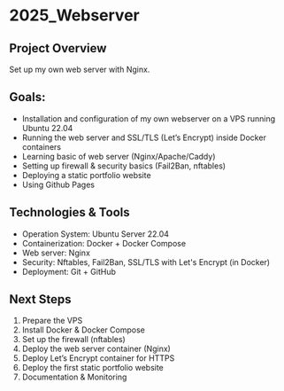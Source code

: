 # 2025_Webserver

## Project Overview

Set up my own web server with Nginx.

## Goals:

- Installation and configuration of my own webserver on a VPS running Ubuntu 22.04
- Running the web server and SSL/TLS (Let’s Encrypt) inside Docker containers 
- Learning basic of web server (Nginx/Apache/Caddy)
- Setting up firewall & security basics (Fail2Ban, nftables)
- Deploying a static portfolio website
- Using Github Pages

## Technologies & Tools

- Operation System: Ubuntu Server 22.04
- Containerization: Docker + Docker Compose
- Web server: Nginx
- Security: Nftables, Fail2Ban, SSL/TLS with Let's Encrypt (in Docker)
- Deployment: Git + GitHub

## Next Steps

1. Prepare the VPS
2. Install Docker & Docker Compose  
3. Set up the firewall (nftables)
4. Deploy the web server container (Nginx)  
5. Deploy Let’s Encrypt container for HTTPS  
6. Deploy the first static portfolio website  
7. Documentation & Monitoring  
